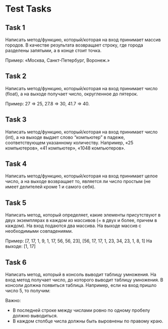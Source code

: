 # Test Tasks 
## Task 1

Написать метод/функцию, который/которая на вход принимает массив городов. В качестве результата возвращает строку, где города разделены запятыми, а в конце стоит точка.

Пример:
«Москва, Санкт-Петербург, Воронеж.»


## Task 2

Написать метод/функцию, который/которая на вход принимает число (float), а на выходе получает число, округленное до пятерок.

Пример:
27 => 25, 27.8 => 30, 41.7 => 40.


## Task 3

Написать метод/функцию, который/которая на вход принимает число (int), а на выходе выдает слово “компьютер” в падеже, соответствующем указанному количеству. Например, «25 компьютеров», «41 компьютер», «1048 компьютеров».

## Task 4

Написать метод/функцию, который/которая на вход принимает целое число, а на выходе возвращает то, является ли число простым (не имеет делителей кроме 1 и самого себя).

## Task 5

Написать метод, который определяет, какие элементы присутствуют в двух экземплярах в каждом из массивов (= в двух и более, причем в каждом). На вход подаются два массива. На выходе массив с необходимыми совпадениями.

Пример:
[7, 17, 1, 9, 1, 17, 56, 56, 23], [56, 17, 17, 1, 23, 34, 23, 1, 8, 1]
На выходе: [1, 17]

## Task 6

Написать метод, который в консоль выводит таблицу умножения. На вход метод получает число, до которого выводит таблицу умножения. В консоли должна появиться таблица. Например, если на вход пришло число 5, то получим:

Важно:

 * В последней строке между числами ровно по одному пробелу должно выводиться.
 * В каждом столбце числа должны быть выровнены по правому краю.
